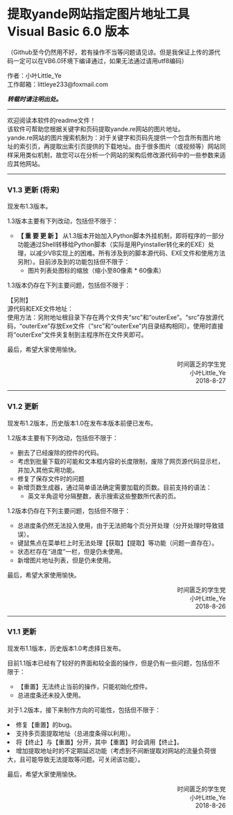 # 提取yande网站指定图片地址工具 Visual Basic 6.0 版本
<html>
	<body>
		<p>
			（Github至今仍然用不好，若有操作不当等问题请见谅。但是我保证上传的源代码一定可以在VB6.0环境下编译通过，如果无法通过请用utf8编码）
		</p>
		<p>
			作者：小叶Little_Ye<br>
			工作邮箱：littleye233@foxmail.com
		</p>
		<p>
			<b><i>转载时请注明出处。</i></b>
		</p>
		<hr>
		<p>
			欢迎阅读本软件的readme文件！<br>
			该软件可帮助您根据关键字和页码提取yande.re网站的图片地址。<br>
			yande.re网站的图片搜索机制为：对于关键字和页码先提供一个包含所有图片地址的索引页，再提取出索引页提供的下载地址。由于很多图片（或视频等）网站同样采用类似机制，故您可以在分析一个网站的架构后修改源代码中的一些参数来适应其他网站。
		</p>
		<hr>
		<h3>
			V1.3 更新 (将来)
		</h3>
		<p>
			现发布1.3版本。
		</p>
		<p>
			1.3版本主要有下列改动，包括但不限于：
			<ul type="circle">
				<li><b>【 重 要 更 新 】 </b>从1.3版本开始加入Python脚本外挂机制，即将程序的一部分功能通过Shell转移给Python脚本（实际是用Pyinstaller转化来的EXE）处理，以减少VB实现上的困难。所有涉及到的脚本源代码、EXE文件和使用方法另附）。目前涉及到的功能包括但不限于：
					<ul type="circle">
						<li>图片列表处图标的缩放（缩小至80像素 * 60像素）</li>
					</ul>
				</li>
			</ul>
		</p>
		<p>
			1.3版本仍存在下列主要问题，包括但不限于：
			<ul type="circle">
			</ul>
		</p>
		<p>
			【另附】<br>
			源代码和EXE文件地址：<br>
			使用方法：另附地址根目录下存在两个文件夹“src”和“outerExe”。“src”存放源代码，“outerExe”存放Exe文件（“src”和“outerExe”内目录结构相同）。使用时直接将“outerExe”文件夹复制到主程序所在文件夹即可。
		</p>
		<p>
			最后，希望大家使用愉快。
		</p>
		<p align="right">
			时间匮乏的学生党<br>
			小叶Little_Ye<br>
			2018-8-27
		</p>
		<hr>
		<h3>
			V1.2 更新
		</h3>
		<p>
			现发布1.2版本，历史版本1.0在发布本版本前便已发布。
		</p>
		<p>
			1.2版本主要有下列改动，包括但不限于：
			<ul type="circle">
				<li>删去了已经废除的控件的代码。</li>
				<li>考虑到批量下载的可能和文本框内容的长度限制，废除了网页源代码显示栏，并加入其他实用功能。</li>
				<li>修复了保存文件时的问题</li>
				<li>新增页数生成器，通过简单语法确定需要加载的页数。目前支持的语法：
					<ul type="circle">
						<li>英文半角逗号分隔整数，表示搜索这些整数所代表的页。</li>
					</ul>
				</li>
			</ul>
		</p>
		<p>
			1.2版本仍存在下列主要问题，包括但不限于：
			<ul type="circle">
				<li>总进度条仍然无法投入使用，由于无法把每个页分开处理（分开处理时导致错误）。</li>
				<li>键鼠焦点在菜单栏上时无法处理【获取】【提取】等功能（问题一直存在）。</li>
				<li>状态栏存在“进度”一栏，但是仍未使用。</li>
				<li>新增图片地址列表，但是仍未使用。</li>
			</ul>
		</p>
		<p>
			最后，希望大家使用愉快。
		</p>
		<p align="right">
			时间匮乏的学生党<br>
			小叶Little_Ye<br>
			2018-8-26
		</p>
		<hr>
		<h3>
			V1.1 更新
		</h3>
		<p>
			现发布1.1版本，历史版本1.0考虑择日发布。
		</p>
		<p>
			目前1.1版本已经有了较好的界面和较全面的操作，但是仍有一些问题，包括但不限于：
			<ul type="circle">
				<li>【重置】无法终止当前的操作，只能初始化控件。</li>
				<li>总进度条还未投入使用。</li>
			</ul>
		</p>
		<p>
			对于1.2版本，接下来制作方向的可能性，包括但不限于：
			<ui type="circle">
				<li>修复【重置】的bug。</li>
				<li>支持多页面提取地址（总进度条得以利用）。</li>
				<li>将【终止】与【重置】分开，其中【重置】时会调用【终止】。</li>
				<li>增加提取地址时的不定期延迟功能（考虑到不间断提取对网站的流量负荷很大，且可能导致无法提取等问题。可关闭该功能）。</li>
			</ui>
		</p>
		<p>
			最后，希望大家使用愉快。
		</p>
		<p align="right">
			时间匮乏的学生党<br>
			小叶Little_Ye<br>
			2018-8-26
		</p>
	</body>
</html>
